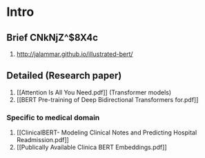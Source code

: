 # Intro
## Brief CNkNjZ^$8X4c
1. http://jalammar.github.io/illustrated-bert/

## Detailed (Research paper)
1. [[Attention Is All You Need.pdf]] (Transformer models)
2. [[BERT Pre-training of Deep Bidirectional Transformers for.pdf]]

### Specific to medical domain
1. [[ClinicalBERT- Modeling Clinical Notes and Predicting Hospital Readmission.pdf]]
2. [[Publically Available Clinica BERT Embeddings.pdf]]